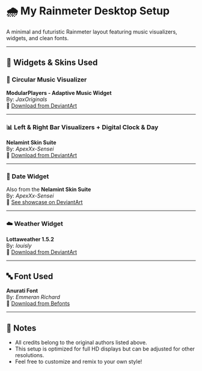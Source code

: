 # 🌧️ My Rainmeter Desktop Setup

A minimal and futuristic Rainmeter layout featuring music visualizers, widgets, and clean fonts.

---

## 🔧 Widgets & Skins Used

### 🎵 Circular Music Visualizer  
**ModularPlayers - Adaptive Music Widget**  
By: *JaxOriginals*  
🔗 [Download from DeviantArt](https://www.deviantart.com/jaxoriginals/art/ModularPlayers-Adaptive-music-widget-886577256)

---

### 📊 Left & Right Bar Visualizers + Digital Clock & Day  
**Nelamint Skin Suite**  
By: *ApexXx-Sensei*  
🔗 [Download from DeviantArt](https://www.deviantart.com/apexxx-sensei/art/Nelamint-737061271)

---

### 📅 Date Widget  
Also from the **Nelamint Skin Suite**  
By: *ApexXx-Sensei*  
🔗 [See showcase on DeviantArt](https://www.deviantart.com/apexxx-sensei/art/My-Current-Desktop-11-848508434)

---

### ☁️ Weather Widget  
**Lottaweather 1.5.2**  
By: *louisly*  
🔗 [Download from DeviantArt](https://www.deviantart.com/louisly/art/Lottaweather-1-5-2-847570474)

---

## 🔤 Font Used

**Anurati Font**  
By: *Emmeran Richard*  
🔗 [Download from Befonts](https://befonts.com/anurati-font.html)

---

## 📌 Notes
- All credits belong to the original authors listed above.
- This setup is optimized for full HD displays but can be adjusted for other resolutions.
- Feel free to customize and remix to your own style!

